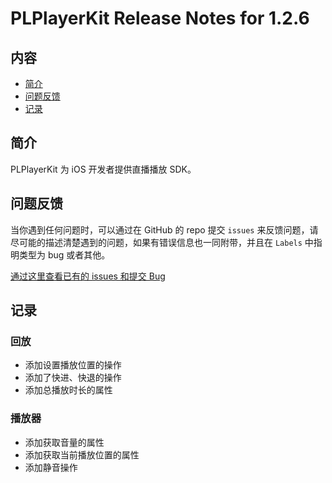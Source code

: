 # PLPlayerKit Release Notes for 1.2.6

## 内容

- [简介](#简介)
- [问题反馈](#问题反馈)
- [记录](#记录)
	
## 简介

PLPlayerKit 为 iOS 开发者提供直播播放 SDK。

## 问题反馈

当你遇到任何问题时，可以通过在 GitHub 的 repo 提交 ```issues``` 来反馈问题，请尽可能的描述清楚遇到的问题，如果有错误信息也一同附带，并且在 ```Labels``` 中指明类型为 bug 或者其他。

[通过这里查看已有的 issues 和提交 Bug](https://github.com/pili-io/PLPlayerKit/issues)

## 记录

### 回放

- 添加设置播放位置的操作
- 添加了快进、快退的操作
- 添加总播放时长的属性

### 播放器

- 添加获取音量的属性
- 添加获取当前播放位置的属性
- 添加静音操作